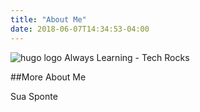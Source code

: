 ```yaml
---
title: "About Me"
date: 2018-06-07T14:34:53-04:00
---
```

![hugo logo](/img/hugo-logo.png)
Always Learning - Tech Rocks

##More About Me

Sua Sponte
